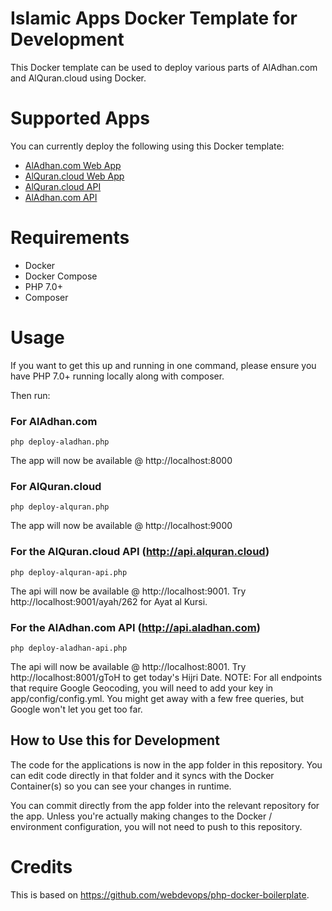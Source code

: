 # Islamic Apps Docker Template for Development

This Docker template can be used to deploy various parts of AlAdhan.com and AlQuran.cloud using Docker.

# Supported Apps
You can currently deploy the following using this Docker template:

* <a href="https://github.com/islamic-apps/aladhan-web-app">AlAdhan.com Web App</a>
* <a href="https://github.com/islamic-apps/alquran-web-app">AlQuran.cloud Web App</a>
* <a href="https://github.com/islamic-apps/alquran-api">AlQuran.cloud API</a>
* <a href="https://github.com/islamic-apps/aladhan-api">AlAdhan.com API</a>

# Requirements
* Docker
* Docker Compose
* PHP 7.0+
* Composer

# Usage

If you want to get this up and running in one command, please ensure you have PHP 7.0+ running locally along with composer.

Then run:

### For AlAdhan.com
```
php deploy-aladhan.php
```
The app will now be available @ http://localhost:8000

### For AlQuran.cloud
```
php deploy-alquran.php
```
The app will now be available @ http://localhost:9000

### For the AlQuran.cloud API (http://api.alquran.cloud)
```
php deploy-alquran-api.php
```
The api will now be available @ http://localhost:9001. Try http://localhost:9001/ayah/262 for Ayat al Kursi.

### For the AlAdhan.com API (http://api.aladhan.com)
```
php deploy-aladhan-api.php
```
The api will now be available @ http://localhost:8001. Try http://localhost:8001/gToH to get today's Hijri Date. NOTE: For all endpoints that require Google Geocoding, you will need to add your key in app/config/config.yml. You might get away with a few free queries, but Google won't let you get too far.

## How to Use this for Development

The code for the applications is  now in the app folder in this repository. You can edit code directly in that folder and it syncs with the Docker Container(s) so you can see your changes in runtime.

You can commit directly from the app folder into the relevant repository for the app. Unless you're actually making changes to the Docker / environment configuration, you will not need to push to this repository.

# Credits
This is based on https://github.com/webdevops/php-docker-boilerplate.
